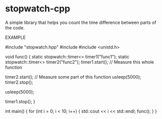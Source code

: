 # stopwatch-cpp
A simple library that helps you count the time difference between parts of the code.

EXAMPLE
>
#include "stopwatch.hpp"
#include <iostream>
#include <unistd.h>

void func() {
  static stopwatch::timer<> timer1("func1");
  static stopwatch::timer<> timer2("func2");
  timer1.start(); // Measure this whole function

  timer2.start(); // Measure some part of this function
  usleep(5000);
  timer2.stop();

  usleep(5000);

  timer1.stop();
}

int main() {
  for (int i = 0; i < 10; i++) {
    std::cout << i << std::endl;
    func();
  }
}
